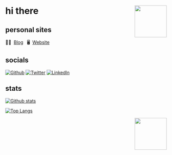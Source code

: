 <h1> hi there <img src="https://media.giphy.com/media/UoYsQekqcbx7Uu62Sy/giphy.gif" width="100" style="float:right"/> </h1> 
<h2> personal sites </h2>

✍🏻 &nbsp;[Blog](https://blog.arshtsingh.vercel.app)&nbsp;&nbsp; 🖥 &nbsp;[Website](https://arshtsingh.github.io/arshville/)&nbsp;&nbsp;

<h2>socials</h2>
<p><a href="https://github.com/arshtsingh" target="_blank"><img alt="Github" src="https://img.shields.io/badge/GitHub-%2312100E.svg?&style=for-the-badge&logo=Github&logoColor=white" /></a> <a href="https://twitter.com/__arshville__" target="_blank"><img alt="Twitter" src="https://img.shields.io/badge/twitter-%231DA1F2.svg?&style=for-the-badge&logo=twitter&logoColor=white" /></a> <a href="https://www.linkedin.com/in/arsh-singh-8801841b1" target="_blank"><img alt="LinkedIn" src="https://img.shields.io/badge/linkedin-%230077B5.svg?&style=for-the-badge&logo=linkedin&logoColor=white" /></a>
</p>
<h2> stats </h2>

[![Github stats](https://github-readme-stats.vercel.app/api?username=arshtsingh&theme=tokyonight&show_icons=true)](https://github.com/anuraghazra/github-readme-stats)

[![Top Langs](https://github-readme-stats.vercel.app/api/top-langs/?username=arshtsingh&hide=shell&theme=tokyonight&show_icons=true,vue&layout=compact)](https://github.com/anuraghazra/github-readme-stats)

<img src="https://media.giphy.com/media/PjmDwyt1q4rImdcyTV/giphy.gif" width="100" style="float:right"/>
